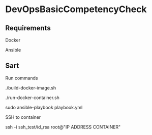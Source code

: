 # DevOpsBasicCompetencyCheck
## Requirements
Docker

Ansible

## Sart

Run commands

./build-docker-image.sh

./run-docker-container.sh

sudo ansible-playbook playbook.yml

SSH to container

ssh -i ssh_test/id_rsa root@"IP ADDRESS CONTAINER"
